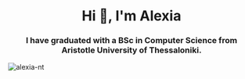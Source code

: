 <!--
### Hi there 👋

**alexia-nt/alexia-nt** is a ✨ _special_ ✨ repository because its `README.md` (this file) appears on your GitHub profile.

Here are some ideas to get you started:

- 🔭 I’m currently working on ...
- 🌱 I’m currently learning ...
- 👯 I’m looking to collaborate on ...
- 🤔 I’m looking for help with ...
- 💬 Ask me about ...
- 📫 How to reach me: ...
- 😄 Pronouns: ...
- ⚡ Fun fact: ...
-->

<h1 align="center">Hi 👋, I'm Alexia</h1>
<h3 align="center">I have graduated with a BSc in Computer Science from Aristotle University of Thessaloniki.</h3>

<p><img align="left" src="https://github-readme-stats.vercel.app/api/top-langs?username=alexia-nt&show_icons=true&locale=en&layout=compact" alt="alexia-nt" /></p>

